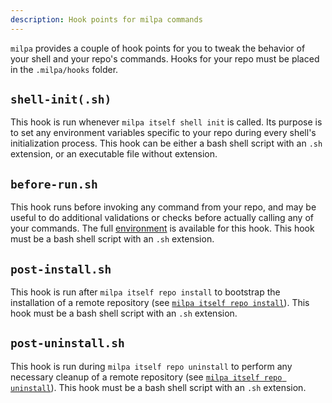 ```yaml
---
description: Hook points for milpa commands
---
```


`milpa` provides a couple of hook points for you to tweak the behavior of your shell and your repo's commands. Hooks for your repo must be placed in the `.milpa/hooks` folder.

## `shell-init(.sh)`

This hook is run whenever `milpa itself shell init` is called. Its purpose is to set any environment variables specific to your repo during every shell's initialization process. This hook can be either a bash shell script with an `.sh` extension, or an executable file without extension.

## `before-run.sh`

This hook runs before invoking any command from your repo, and may be useful to do additional validations or checks before actually calling any of your commands. The full [environment](/.milpa/docs/milpa/environment.md) is available for this hook. This hook must be a bash shell script with an `.sh` extension.


## `post-install.sh`

This hook is run after `milpa itself repo install` to bootstrap the installation of a remote repository (see [`milpa itself repo install`](/.milpa/commands/itself/repo/install.md)). This hook must be a bash shell script with an `.sh` extension.

## `post-uninstall.sh`

This hook is run during `milpa itself repo uninstall` to perform any necessary cleanup of a remote repository (see [`milpa itself repo uninstall`](/.milpa/commands/itself/repo/uninstall.md)). This hook must be a bash shell script with an `.sh` extension.
